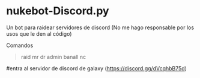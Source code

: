 # nukebot-Discord.py
Un bot para raidear servidores de discord
(No me hago responsable por los usos que le den al código)

Comandos

>raid
>mr
>dr
>admin
>banall
>nc

#entra al servidor de discord de galaxy
(https://discord.gg/dVcqhbB75d)
